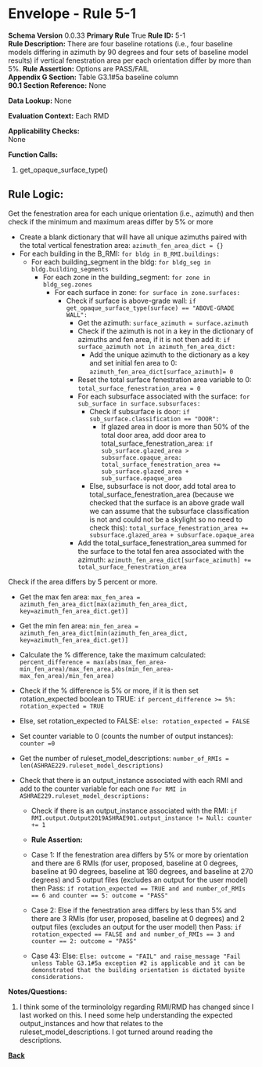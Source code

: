 # Envelope - Rule 5-1  
**Schema Version** 0.0.33
**Primary Rule** True
**Rule ID:** 5-1  
**Rule Description:** There are four baseline rotations (i.e., four baseline models differing in azimuth by 90 degrees and four sets of baseline model results) if vertical fenestration area per each orientation differ by more than 5%.
**Rule Assertion:** Options are PASS/FAIL     
**Appendix G Section:** Table G3.1#5a baseline column   
**90.1 Section Reference:** None  

**Data Lookup:** None    

**Evaluation Context:** Each RMD 

**Applicability Checks:**  
None
   
**Function Calls:**  
1. get_opaque_surface_type()  


## Rule Logic:   

Get the fenestration area for each unique orientation (i.e., azimuth) and then check if the minimum and maximum areas differ by 5% or more
- Create a blank dictionary that will have all unique azimuths paired with the total vertical fenestration area: `azimuth_fen_area_dict = {}`  
- For each building in the B_RMI: `for bldg in B_RMI.buildings:`    
    - For each building_segment in the bldg: `for bldg_seg in bldg.building_segments`      
        - For each zone in the building_segment: `for zone in bldg_seg.zones`   
            - For each surface in zone: `for surface in zone.surfaces:`  
                - Check if surface is above-grade wall: `if get_opaque_surface_type(surface) == "ABOVE-GRADE WALL":`   
                    - Get the azimuth: `surface_azimuth = surface.azimuth`  
                    - Check if the azimuth is not in a key in the dictionary of azimuths and fen area, if it is not then add it: `if surface_azimuth not in azimuth_fen_area_dict:`   
                        - Add the unique azimuth to the dictionary as a key and set initial fen area to 0: `azimuth_fen_area_dict[surface_azimuth]= 0`  
                    - Reset the total surface fenestration area variable to 0: `total_surface_fenestration_area = 0`  
                    - For each subsurface associated with the surface: `for sub_surface in surface.subsurfaces:`   
                        - Check if subsurface is door: `if sub_surface.classification == "DOOR":`
                            - If glazed area in door is more than 50% of the total door area, add door area to total_surface_fenestration_area: `if sub_surface.glazed_area > subsurface.opaque_area: total_surface_fenestration_area += sub_surface.glazed_area + sub_surface.opaque_area`
                        - Else, subsurface is not door, add total area to total_surface_fenestration_area (because we checked that the surface is an above grade wall we can assume that the subsurface classification is not and could not be a skylight so no need to check this): `total_surface_fenestration_area += subsurface.glazed_area + subsurface.opaque_area`      
                    - Add the total_surface_fenestration_area summed for the surface to the total fen area associated with the azimuth: `azimuth_fen_area_dict[surface_azimuth] += total_surface_fenestration_area`    

Check if the area differs by 5 percent or more.
- Get the max fen area: `max_fen_area = azimuth_fen_area_dict[max(azimuth_fen_area_dict, key=azimuth_fen_area_dict.get)]`  
- Get the min fen area: `min_fen_area = azimuth_fen_area_dict[min(azimuth_fen_area_dict, key=azimuth_fen_area_dict.get)]`  
- Calculate the % difference, take the maximum calculated: `percent_difference = max(abs(max_fen_area- min_fen_area)/max_fen_area,abs(min_fen_area- max_fen_area)/min_fen_area)` 
- Check if the % difference is 5% or more, if it is then set rotation_expected boolean to TRUE: `if percent_difference >= 5%: rotation_expected = TRUE`  
- Else, set rotation_expected to FALSE: `else: rotation_expected = FALSE`  

- Set counter variable to 0 (counts the number of output instances): `counter =0`
- Get the number of ruleset_model_descriptions: `number_of_RMIs = len(ASHRAE229.ruleset_model_descriptions)`  
- Check that there is an output_instance associated with each RMI and add to the counter variable for each one `For RMI in ASHRAE229.ruleset_model_descriptions:`  
    - Check if there is an output_instance associated with the RMI: `if RMI.output.Output2019ASHRAE901.output_instance != Null: counter += 1 `
    
    - **Rule Assertion:** 
    - Case 1: If the fenestration area differs by 5% or more by orientation and there are 6 RMIs (for user, proposed, baseline at 0 degrees, baseline at 90 degrees, baseline at 180 degrees, and baseline at 270 degrees) and 5 output files (excludes an output for the user model) then Pass: `if rotation_expected == TRUE and and number_of_RMIs == 6 and counter == 5: outcome = "PASS" `  
    - Case 2: Else if the fenestration area differs by less than 5% and there are 3 RMIs (for user, proposed, baseline at 0 degrees) and 2 output files (excludes an output for the user model) then Pass: `if rotation_expected == FALSE and and number_of_RMIs == 3 and counter == 2: outcome = "PASS" `  
    - Case 43: Else: `Else: outcome = "FAIL" and raise_message "Fail unless Table G3.1#5a exception #2 is applicable and it can be demonstrated that the building orientation is dictated bysite considerations.`  



**Notes/Questions:**
1. I think some of the terminololgy regarding RMI/RMD has changed since I last worked on this. I need some help understanding the expected output_instances and how that relates to the ruleset_model_descriptions. I got turned around reading the descriptions. 



**[Back](_toc.md)**
